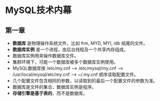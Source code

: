 # MySQL技术内幕

## 第一章
  * **数据库** 是物理操作系统文件，比如 frm, MYD, MYI, idb 结尾的文件。
  * **数据库实例** 是一个进程，由后台线程及一个共享内存组成。
  * 数据库实例用来操作数据库文件。
  * 集群环境下，可能一个数据库被多个数据库实例使用。
  * MySQL数据库按 /etc/my.cnf --> /etc/mysql/my.cnf --> /usr/local/mysql/etc/my.cnf --> ~/.my.cnf 顺序读取配置文件。
  * 几个配置文件包含相同的参数，以读取到的最后一个配置文件的参数为准。
  * 数据库是文件的集合，数据库实例是程序。
  * **存储引擎是基于表的**，而不是数据库。